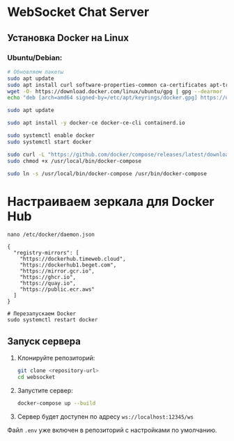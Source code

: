 # WebSocket Chat Server

## Установка Docker на Linux

### Ubuntu/Debian:
```bash
# Обновляем пакеты
sudo apt update
sudo apt install curl software-properties-common ca-certificates apt-transport-https -y
wget -O- https://download.docker.com/linux/ubuntu/gpg | gpg --dearmor | sudo tee /etc/apt/keyrings/docker.gpg > /dev/null
echo "deb [arch=amd64 signed-by=/etc/apt/keyrings/docker.gpg] https://download.docker.com/linux/ubuntu jammy stable"| sudo tee /etc/apt/sources.list.d/docker.list > /dev/null

sudo apt update

sudo apt install -y docker-ce docker-ce-cli containerd.io

sudo systemctl enable docker
sudo systemctl start docker

sudo curl -L "https://github.com/docker/compose/releases/latest/download/docker-compose-$(uname -s)-$(uname -m)" -o /usr/local/bin/docker-compose
sudo chmod +x /usr/local/bin/docker-compose

sudo ln -s /usr/local/bin/docker-compose /usr/bin/docker-compose
```



# Настраиваем зеркала для Docker Hub
```
nano /etc/docker/daemon.json
```
```
{
  "registry-mirrors": [
    "https://dockerhub.timeweb.cloud",
    "https://dockerhub1.beget.com",
    "https://mirror.gcr.io",
    "https://ghcr.io",
    "https://quay.io",
    "https://public.ecr.aws"
  ]
}
```
```
# Перезапускаем Docker
sudo systemctl restart docker
```



## Запуск сервера

1. Клонируйте репозиторий:
   ```bash
   git clone <repository-url>
   cd websocket
   ```

2. Запустите сервер:
   ```bash
   docker-compose up --build
   ```

3. Сервер будет доступен по адресу `ws://localhost:12345/ws`

Файл `.env` уже включен в репозиторий с настройками по умолчанию.
